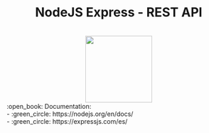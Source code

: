<div align="center">
  <h1>NodeJS Express - REST API</h1>
  <br>
  <img height="150" src="https://res.cloudinary.com/practicaldev/image/fetch/s--KkScstnJ--/c_imagga_scale,f_auto,fl_progressive,h_420,q_auto,w_1000/https://dev-to-uploads.s3.amazonaws.com/uploads/articles/zojuy79lo3fn3qdt7g6p.png" />
</div>
:open_book: Documentation: <br>
- :green_circle: https://nodejs.org/en/docs/ <br>
- :green_circle: https://expressjs.com/es/
<div>
